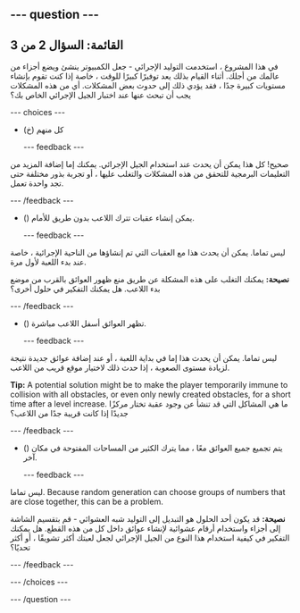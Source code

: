 --- question ---
---
القائمة: السؤال 2 من 3
---

في هذا المشروع ، استخدمت التوليد الإجرائي - جعل الكمبيوتر ينشئ ويضع أجزاء من عالمك من أجلك. أثناء القيام بذلك يعد توفيرًا كبيرًا للوقت ، خاصة إذا كنت تقوم بإنشاء مستويات كبيرة جدًا ، فقد يؤدي ذلك إلى حدوث بعض المشكلات. أي من هذه المشكلات يجب أن تبحث عنها عند اختبار الجيل الإجرائي الخاص بك؟

--- choices ---

- (خ) كل منهم

  --- feedback ---

صحيح! كل هذا يمكن أن يحدث عند استخدام الجيل الإجرائي. يمكنك إما إضافة المزيد من التعليمات البرمجية للتحقق من هذه المشكلات والتغلب عليها ، أو تجربة بذور مختلفة حتى تجد واحدة تعمل.

  --- /feedback ---

- () يمكن إنشاء عقبات تترك اللاعب بدون طريق للأمام.

  --- feedback ---

ليس تماما. يمكن أن يحدث هذا مع العقبات التي تم إنشاؤها من الناحية الإجرائية ، خاصة عند بدء اللعبة لأول مرة.


**نصيحة:** يمكنك التغلب على هذه المشكلة عن طريق منع ظهور العوائق بالقرب من موضع بدء اللاعب. هل يمكنك التفكير في حلول أخرى؟

  --- /feedback ---

- () تظهر العوائق أسفل اللاعب مباشرة.

  --- feedback ---

ليس تماما. يمكن أن يحدث هذا إما في بداية اللعبة ، أو عند إضافة عوائق جديدة نتيجة لزيادة مستوى الصعوبة ، إذا حدث ذلك لاختيار موقع قريب من اللاعب.


**Tip:** A potential solution might be to make the player temporarily immune to collision with all obstacles, or even only newly created obstacles, for a short time after a level increase. ما هي المشاكل التي قد تنشأ عن وجود عقبة تختار مركزًا جديدًا إذا كانت قريبة جدًا من اللاعب؟

  --- /feedback ---

- () يتم تجميع جميع العوائق معًا ، مما يترك الكثير من المساحات المفتوحة في مكان آخر.

  --- feedback ---

ليس تماما. Because random generation can choose groups of numbers that are close together, this can be a problem.


**نصيحة:** قد يكون أحد الحلول هو التبديل إلى التوليد شبه العشوائي - قم بتقسيم الشاشة إلى أجزاء واستخدام أرقام عشوائية لإنشاء عوائق داخل كل من هذه القطع. هل يمكنك التفكير في كيفية استخدام هذا النوع من الجيل الإجرائي لجعل لعبتك أكثر تشويقًا ، أو أكثر تحديًا؟

  --- /feedback ---

--- /choices ---

--- /question ---
